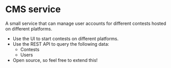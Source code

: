 # CMS service
A small service that can manage user accounts for different contests hosted on different platforms.

* Use the UI to start contests on different platforms.
* Use the REST API to query the following data:
  - Contests
  - Users
* Open source, so feel free to extend this! 
